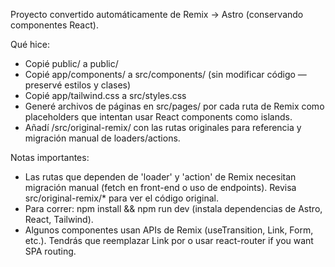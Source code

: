 
Proyecto convertido automáticamente de Remix -> Astro (conservando componentes React).

Qué hice:
- Copié public/ a public/
- Copié app/components/ a src/components/ (sin modificar código — preservé estilos y clases)
- Copié app/tailwind.css a src/styles.css
- Generé archivos de páginas en src/pages/ por cada ruta de Remix como placeholders que intentan usar React components como islands.
- Añadí /src/original-remix/ con las rutas originales para referencia y migración manual de loaders/actions.

Notas importantes:
- Las rutas que dependen de 'loader' y 'action' de Remix necesitan migración manual (fetch en front-end o uso de endpoints). Revisa src/original-remix/* para ver el código original.
- Para correr: npm install && npm run dev (instala dependencias de Astro, React, Tailwind).
- Algunos componentes usan APIs de Remix (useTransition, Link, Form, etc.). Tendrás que reemplazar Link por <a> o usar react-router if you want SPA routing.
